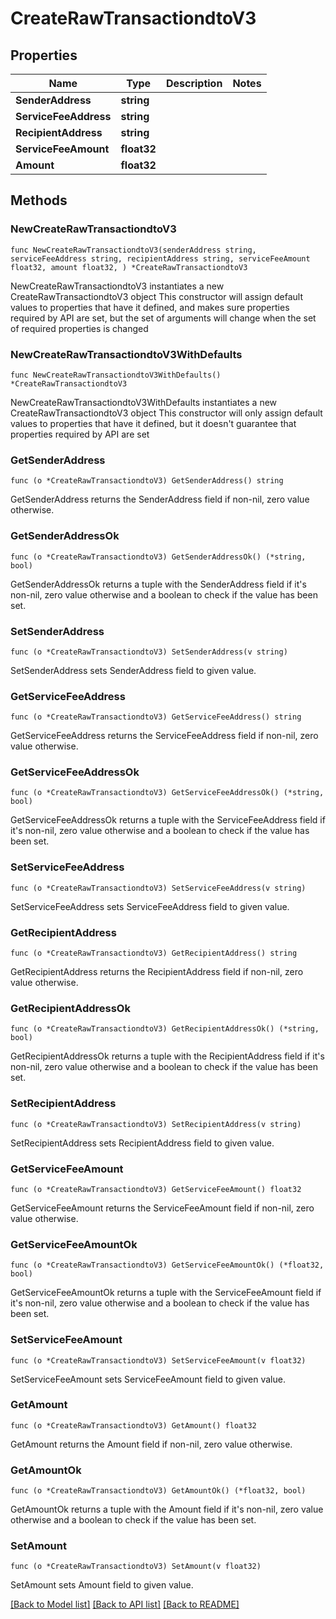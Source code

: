 # CreateRawTransactiondtoV3

## Properties

Name | Type | Description | Notes
------------ | ------------- | ------------- | -------------
**SenderAddress** | **string** |  | 
**ServiceFeeAddress** | **string** |  | 
**RecipientAddress** | **string** |  | 
**ServiceFeeAmount** | **float32** |  | 
**Amount** | **float32** |  | 

## Methods

### NewCreateRawTransactiondtoV3

`func NewCreateRawTransactiondtoV3(senderAddress string, serviceFeeAddress string, recipientAddress string, serviceFeeAmount float32, amount float32, ) *CreateRawTransactiondtoV3`

NewCreateRawTransactiondtoV3 instantiates a new CreateRawTransactiondtoV3 object
This constructor will assign default values to properties that have it defined,
and makes sure properties required by API are set, but the set of arguments
will change when the set of required properties is changed

### NewCreateRawTransactiondtoV3WithDefaults

`func NewCreateRawTransactiondtoV3WithDefaults() *CreateRawTransactiondtoV3`

NewCreateRawTransactiondtoV3WithDefaults instantiates a new CreateRawTransactiondtoV3 object
This constructor will only assign default values to properties that have it defined,
but it doesn't guarantee that properties required by API are set

### GetSenderAddress

`func (o *CreateRawTransactiondtoV3) GetSenderAddress() string`

GetSenderAddress returns the SenderAddress field if non-nil, zero value otherwise.

### GetSenderAddressOk

`func (o *CreateRawTransactiondtoV3) GetSenderAddressOk() (*string, bool)`

GetSenderAddressOk returns a tuple with the SenderAddress field if it's non-nil, zero value otherwise
and a boolean to check if the value has been set.

### SetSenderAddress

`func (o *CreateRawTransactiondtoV3) SetSenderAddress(v string)`

SetSenderAddress sets SenderAddress field to given value.


### GetServiceFeeAddress

`func (o *CreateRawTransactiondtoV3) GetServiceFeeAddress() string`

GetServiceFeeAddress returns the ServiceFeeAddress field if non-nil, zero value otherwise.

### GetServiceFeeAddressOk

`func (o *CreateRawTransactiondtoV3) GetServiceFeeAddressOk() (*string, bool)`

GetServiceFeeAddressOk returns a tuple with the ServiceFeeAddress field if it's non-nil, zero value otherwise
and a boolean to check if the value has been set.

### SetServiceFeeAddress

`func (o *CreateRawTransactiondtoV3) SetServiceFeeAddress(v string)`

SetServiceFeeAddress sets ServiceFeeAddress field to given value.


### GetRecipientAddress

`func (o *CreateRawTransactiondtoV3) GetRecipientAddress() string`

GetRecipientAddress returns the RecipientAddress field if non-nil, zero value otherwise.

### GetRecipientAddressOk

`func (o *CreateRawTransactiondtoV3) GetRecipientAddressOk() (*string, bool)`

GetRecipientAddressOk returns a tuple with the RecipientAddress field if it's non-nil, zero value otherwise
and a boolean to check if the value has been set.

### SetRecipientAddress

`func (o *CreateRawTransactiondtoV3) SetRecipientAddress(v string)`

SetRecipientAddress sets RecipientAddress field to given value.


### GetServiceFeeAmount

`func (o *CreateRawTransactiondtoV3) GetServiceFeeAmount() float32`

GetServiceFeeAmount returns the ServiceFeeAmount field if non-nil, zero value otherwise.

### GetServiceFeeAmountOk

`func (o *CreateRawTransactiondtoV3) GetServiceFeeAmountOk() (*float32, bool)`

GetServiceFeeAmountOk returns a tuple with the ServiceFeeAmount field if it's non-nil, zero value otherwise
and a boolean to check if the value has been set.

### SetServiceFeeAmount

`func (o *CreateRawTransactiondtoV3) SetServiceFeeAmount(v float32)`

SetServiceFeeAmount sets ServiceFeeAmount field to given value.


### GetAmount

`func (o *CreateRawTransactiondtoV3) GetAmount() float32`

GetAmount returns the Amount field if non-nil, zero value otherwise.

### GetAmountOk

`func (o *CreateRawTransactiondtoV3) GetAmountOk() (*float32, bool)`

GetAmountOk returns a tuple with the Amount field if it's non-nil, zero value otherwise
and a boolean to check if the value has been set.

### SetAmount

`func (o *CreateRawTransactiondtoV3) SetAmount(v float32)`

SetAmount sets Amount field to given value.



[[Back to Model list]](../README.md#documentation-for-models) [[Back to API list]](../README.md#documentation-for-api-endpoints) [[Back to README]](../README.md)


